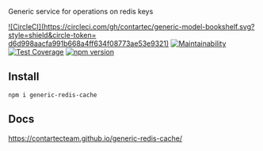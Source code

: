 Generic service for operations on redis keys

[![CircleCI](https://circleci.com/gh/contartec/generic-model-bookshelf.svg?style=shield&circle-token=	d6d998aacfa991b668a4ff634f08773ae53e9321)](https://circleci.com/gh/contartecTeam/generic-redis-cache)
[![Maintainability](https://api.codeclimate.com/v1/badges/26df8aa208935c7fd638/maintainability)](https://codeclimate.com/github/contartecTeam/generic-redis-cache/maintainability)
[![Test Coverage](https://api.codeclimate.com/v1/badges/26df8aa208935c7fd638/test_coverage)](https://codeclimate.com/github/contartecTeam/generic-redis-cache/test_coverage)
[![npm version](https://badge.fury.io/js/generic-redis-cache.svg)](https://badge.fury.io/js/generic-redis-cache)


## Install

`npm i generic-redis-cache`

## Docs

https://contartecteam.github.io/generic-redis-cache/
